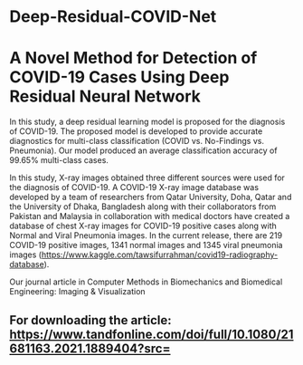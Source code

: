 # Deep-Residual-COVID-Net

# A Novel Method for Detection of COVID-19 Cases Using Deep Residual Neural Network

In this study, a deep residual learning model is proposed for the diagnosis of COVID-19. The proposed model is developed to provide accurate diagnostics for multi-class classification (COVID vs. No-Findings vs. Pneumonia). Our model produced an average classification accuracy of 99.65% multi-class cases.

In this study, X-ray images obtained three different sources were used for the diagnosis of COVID-19. A COVID-19 X-ray image database was developed by a team of researchers from Qatar University, Doha, Qatar and the University of Dhaka, Bangladesh along with their collaborators from Pakistan and Malaysia in collaboration with medical doctors have created a database of chest X-ray images for COVID-19 positive cases along with Normal and Viral Pneumonia images. In the current release, there are 219 COVID-19 positive images, 1341 normal images and 1345 viral pneumonia images (https://www.kaggle.com/tawsifurrahman/covid19-radiography-database).

Our journal article in Computer Methods in Biomechanics and Biomedical Engineering: Imaging & Visualization

## For downloading the article: https://www.tandfonline.com/doi/full/10.1080/21681163.2021.1889404?src=
